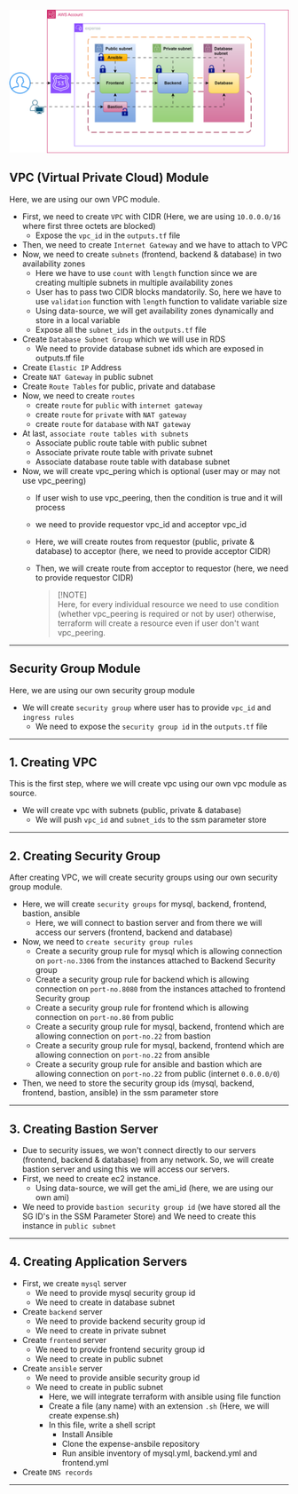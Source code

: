 ![alt text](images/expense-tf-dev.svg)

## VPC (Virtual Private Cloud) Module 
Here, we are using our own VPC module.
* First, we need to create `VPC` with CIDR (Here, we are using `10.0.0.0/16` where first three octets are blocked)
     * Expose the `vpc_id` in the `outputs.tf` file
* Then, we need to create `Internet Gateway` and we have to attach to VPC
* Now, we need to  create `subnets` (frontend, backend & database) in two availability zones
     * Here we have to use `count` with `length` function since we are creating multiple subnets in multiple availability zones
     * User has to pass two CIDR blocks mandatorily. So, here we have to use `validation` function with `length` function to validate variable size
     * Using data-source, we will get availability zones dynamically and store in a local variable
     * Expose all the `subnet_ids` in the `outputs.tf` file
* Create `Database Subnet Group` which we will use in RDS
     * We need to provide database subnet ids which are exposed in outputs.tf file
* Create `Elastic IP` Address
* Create `NAT Gateway` in public subnet 
* Create `Route Tables` for public, private and database 
* Now, we need to create `routes`
     * create `route` for `public` with `internet gateway`
     * create `route` for `private` with `NAT gateway`
     * create `route` for `database` with `NAT gateway`
* At last, `associate route tables with subnets`
     * Associate public route table with public subnet
     * Associate private route table with private subnet
     * Associate database route table with database subnet
* Now, we will create vpc_pering which is optional (user may or may not use vpc_peering)
     * If user wish to use vpc_peering, then the condition is true and it will process
     * we need to provide requestor vpc_id and acceptor vpc_id
     * Here, we will create routes from requestor (public, private & database) to acceptor (here, we need to provide acceptor CIDR)
     * Then, we will create route from acceptor to requestor (here, we need to provide requestor CIDR) <br>

       > [!NOTE] <br>
       > Here, for every individual resource we need to use condition (whether vpc_peering is required or not by user) otherwise, terraform will create a 
         resource even if user don't want vpc_peering.

---
## Security Group Module
Here, we are using our own security group module
* We will create `security group` where user has to provide `vpc_id` and `ingress rules`
     * We need to expose the `security group id` in the `outputs.tf` file
---
## 1. Creating VPC 
This is the first step, where we will create vpc using our own vpc module as source.
* We will create vpc with subnets (public, private & database) 
     * We will push `vpc_id` and `subnet_ids` to the ssm parameter store
---
## 2. Creating Security Group
After creating VPC, we will create security groups using our own security group module.
* Here, we will create `security groups` for mysql, backend, frontend, bastion, ansible
     * Here, we will connect to bastion server and from there we will access our servers (frontend, backend and database)
* Now, we need to `create security group rules`
     * Create a security group rule for mysql which is allowing connection on `port-no.3306` from the instances attached to Backend Security group
     * Create a security group rule for backend which is allowing connection on `port-no.8080` from the instances attached to frontend Security group  
     * Create a security group rule for frontend which is allowing connection on `port-no.80` from public 
     * Create a security group rule for mysql, backend, frontend which are allowing connection on `port-no.22` from bastion
     * Create a security group rule for mysql, backend, frontend which are allowing connection on `port-no.22` from ansible
     * Create a security group rule for ansible and bastion which are allowing connection on `port-no.22` from public (internet `0.0.0.0/0`)
* Then, we need to store the security group ids (mysql, backend, frontend, bastion, ansible) in the ssm parameter store
---
## 3. Creating Bastion Server
* Due to security issues, we won't connect directly to our servers (frontend, backend & database) from any network. So, we will create bastion server and using this we will access our servers.
* First, we need to create ec2 instance. 
     * Using data-source, we will get the ami_id (here, we are using our own ami)
* We need to provide `bastion security group id` (we have stored all the SG ID's in the SSM Parameter Store) and We need to create this instance in `public subnet`
---  
## 4. Creating Application Servers
* First, we create `mysql` server
     * We need to provide mysql security group id
     * We need to create in database subnet 
* Create `backend` server
     * We need to provide backend security group id
     * We need to create in private subnet 
* Create `frontend` server
     * We need to provide frontend security group id
     * We need to create in public subnet 
* Create `ansible` server
     * We need to provide ansible security group id
     * We need to create in public subnet
          * Here, we will integrate terraform with ansible using file function
          * Create a file (any name) with an extension `.sh` (Here, we will create expense.sh)
          * In this file, write a shell script
               * Install Ansible
               * Clone the expense-ansbile repository
               * Run ansible inventory of mysql.yml, backend.yml and frontend.yml
* Create `DNS records`
---